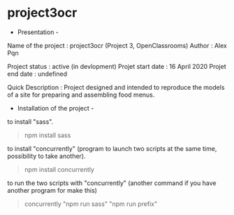 # project3ocr

- Presentation -

Name of the project : project3ocr (Project 3, OpenClassrooms)
Author : Alex Pqn

Project status : active (in devlopment)
Projet start date : 16 April 2020
Projet end date : undefined

Quick Description : Project designed and intended to reproduce the models of a site for preparing and assembling food menus.

- Installation of the project -

to install "sass".
> npm install sass

to install "concurrently" (program to launch two scripts at the same time, possibility to take another).
> npm install concurrently

to run the two scripts with "concurrently" (another command if you have another program for make this)
> concurrently "npm run sass" "npm run prefix"

